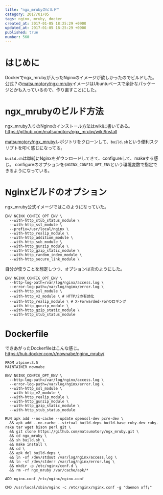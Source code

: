 ```yaml
---
title: "ngx_mrubyのビルド"
category: 2017/01/05
tags: nginx, mruby, docker
created_at: 2017-01-05 18:25:29 +0900
updated_at: 2017-01-05 18:25:29 +0900
published: true
number: 560
---
```


# はじめに
Dockerでngx_mrubyが入ったNginxのイメージが欲しかったのでビルドした。
公式？の[matsumotory/ngx-mruby](https://hub.docker.com/r/matsumotory/ngx-mruby/)イメージはUbuntuベースで余計なパッケージとかも入っているので、作り直すことにした。

# ngx_mrubyのビルド方法
ngx_mruby入りのNginxのインストール方法はwikiに書いてある。
https://github.com/matsumotory/ngx_mruby/wiki/Install

[matsumotory/ngx_mruby](https://github.com/matsumotory/ngx_mruby)レポジトリをクローンして、`build.sh`という便利スクリプトを叩く感じになってる。

`build.sh`は単純にNginxをダウンロードしてきて、configureして、makeする感じ。
configureのオプションを`$NGINX_CONFIG_OPT_ENV`という環境変数で指定できるようになっている。

# Nginxビルドのオプション
ngx_mruby公式イメージではこのようになっていた。

```bash:Dockerfile
ENV NGINX_CONFIG_OPT_ENV \
  --with-http_stub_status_module \
  --with-http_ssl_module \
  --prefix=/usr/local/nginx \
  --with-http_realip_module \
  --with-http_addition_module \
  --with-http_sub_module \
  --with-http_gunzip_module \
  --with-http_gzip_static_module \
  --with-http_random_index_module \
  --with-http_secure_link_module \
```

自分が使うことを想定しつつ、オプションは次のようにした。

```bash:Dockerfile
ENV NGINX_CONFIG_OPT_ENV \
  --http-log-path=/var/log/nginx/access.log \
  --error-log-path=/var/log/nginx/error.log \
  --with-http_ssl_module \
  --with-http_v2_module \ # HTTP/2の有効化
  --with-http_realip_module \ # X-Forwarded-Forのロギング
  --with-http_gunzip_module \
  --with-http_gzip_static_module \
  --with-http_stub_status_module
```

# Dockerfile
できあがったDockerfileはこんな感じ。
https://hub.docker.com/r/nownabe/nginx_mruby/

```bash:Dockerfile
FROM alpine:3.5
MAINTAINER nownabe

ENV NGINX_CONFIG_OPT_ENV \
  --http-log-path=/var/log/nginx/access.log \
  --error-log-path=/var/log/nginx/error.log \
  --with-http_ssl_module \
  --with-http_v2_module \
  --with-http_realip_module \
  --with-http_gunzip_module \
  --with-http_gzip_static_module \
  --with-http_stub_status_module

RUN apk add --no-cache --update openssl-dev pcre-dev \
  && apk add --no-cache --virtual build-deps build-base ruby-dev ruby-rake tar wget bison perl git \
  && git clone https://github.com/matsumotory/ngx_mruby.git \
  && cd ngx_mruby \
  && sh build.sh \
  && make install \
  && cd \
  && apk del build-deps \
  && ln -sf /dev/stdout /var/log/nginx/access.log \
  && ln -sf /dev/stderr /var/log/nginx/error.log \
  && mkdir -p /etc/nginx/conf.d \
  && rm -rf ngx_mruby /var/cache/apk/*

ADD nginx.conf /etc/nginx/nginx.conf

CMD /usr/local/sbin/nginx -c /etc/nginx/nginx.conf -g "daemon off;"
```

